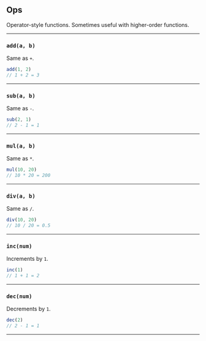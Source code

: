 ## Ops

Operator-style functions. Sometimes useful with higher-order functions.

---

### `add(a, b)`

Same as `+`.

```js
add(1, 2)
// 1 + 2 = 3
```

---

### `sub(a, b)`

Same as `-`.

```js
sub(2, 1)
// 2 - 1 = 1
```

---

### `mul(a, b)`

Same as `*`.

```js
mul(10, 20)
// 10 * 20 = 200
```

---

### `div(a, b)`

Same as `/`.

```js
div(10, 20)
// 10 / 20 = 0.5
```

---

### `inc(num)`

Increments by `1`.

```js
inc(1)
// 1 + 1 = 2
```

---

### `dec(num)`

Decrements by `1`.

```js
dec(2)
// 2 - 1 = 1
```

----
